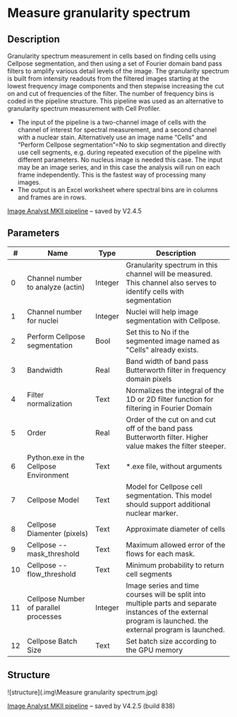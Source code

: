 # Measure granularity spectrum
## Description
Granularity spectrum measurement in cells based on finding cells using Cellpose segmentation, and then using a set of Fourier domain band pass filters to amplify various detail levels of the image. The granularity spectrum is built from intensity readouts from the filtered images starting at the lowest frequency image components and then stepwise increasing the cut on and cut of frequencies of the filter. The number of frequency bins is coded in the pipeline structure. This pipeline was used as an alternative to granularity spectrum measurement with Cell Profiler. 

* The input of the pipeline is a two-channel image of cells with the channel of interest for spectral measurement, and a second channel with a nuclear stain. Alternatively use an image name “Cells” and “Perform Cellpose segmentation”=No to skip segmentation and directly use cell segments, e.g. during repeated execution of the pipeline with different parameters. No nucleus image is needed this case. The input may be an image series, and in this case the analysis will run on each frame independently. This is the fastest way of processing many images.
* The output is an Excel worksheet where spectral bins are in columns and frames are in rows.

[Image Analyst MKII pipeline](https://www.imageanalyst.net) – saved by V2.4.5


## Parameters
| # | Name | Type | Description |
|---|------|------|-------------|
| 0 | Channel number to analyze (actin) | Integer | Granularity spectrum in this channel will be measured. This channel also serves to identify cells with segmentation |
| 1 | Channel number for nuclei | Integer | Nuclei will help image segmentation with Cellpose. |
| 2 | Perform Cellpose segmentation | Bool | Set this to No if the segmented image named as "Cells" already exists. |
| 3 | Bandwidth | Real | Band width of band pass Butterworth filter in frequency domain pixels |
| 4 | Filter normalization | Text | Normalizes the integral of the 1D or 2D filter function for filtering in Fourier Domain |
| 5 | Order | Real | Order of the cut on and cut off of the band pass Butterworth filter. Higher value makes the filter steeper. |
| 6 | Python.exe in the Cellpose Environment | Text | *.exe file, without arguments |
| 7 | Cellpose Model | Text | Model for Cellpose cell segmentation. This model should support additional nuclear marker. |
| 8 | Cellpose Diamenter (pixels) | Text | Approximate diameter of cells |
| 9 | Cellpose --mask_threshold | Text | Maximum allowed error of the flows for each mask. |
| 10 | Cellpose --flow_threshold | Text | Minimum probability to return cell segments |
| 11 | Cellpose Number of parallel processes | Integer | Image series and time courses will be split into multiple parts and separate instances of the external program is launched. the external program is launched. |
| 12 | Cellpose Batch Size | Text | Set batch size according to the GPU memory |


## Structure
![structure](.img\Measure granularity spectrum.jpg)

[Image Analyst MKII pipeline](https://www.imageanalyst.net) – saved by V4.2.5 (build 838)

